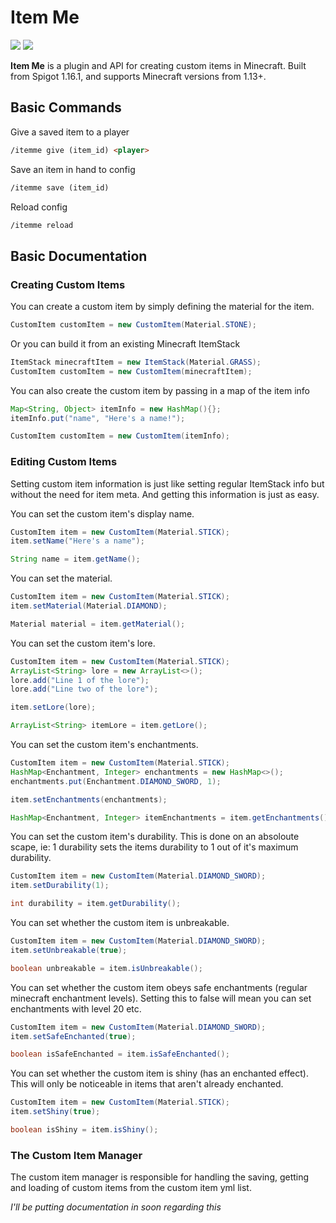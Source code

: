 # Item Me
<img src="https://img.shields.io/badge/Minecraft-1.13%20%2B-green"> <img src="https://img.shields.io/badge/Spigot-1.16.1-orange">

**Item Me** is a plugin and API for creating custom items in Minecraft. Built from Spigot 1.16.1, and supports Minecraft versions from 1.13+.

## Basic Commands
Give a saved item to a player
```markdown
/itemme give (item_id) <player>
```
Save an item in hand to config
```markdown
/itemme save (item_id)
```
Reload config
```markdown
/itemme reload
```
## Basic Documentation
### Creating Custom Items
You can create a custom item by simply defining the material for the item.
```java
CustomItem customItem = new CustomItem(Material.STONE);
```
Or you can build it from an existing Minecraft ItemStack
```java
ItemStack minecraftItem = new ItemStack(Material.GRASS);
CustomItem customItem = new CustomItem(minecraftItem);
```
You can also create the custom item by passing in a map of the item info
```java
Map<String, Object> itemInfo = new HashMap(){};
itemInfo.put("name", "Here's a name!");

CustomItem customItem = new CustomItem(itemInfo);
```
### Editing Custom Items
Setting custom item information is just like setting regular ItemStack info but without the need for item meta. And getting this information is just as easy.

You can set the custom item's display name.
```java
CustomItem item = new CustomItem(Material.STICK);
item.setName("Here's a name");

String name = item.getName();
```
You can set the material.
```java
CustomItem item = new CustomItem(Material.STICK);
item.setMaterial(Material.DIAMOND);

Material material = item.getMaterial();
```
You can set the custom item's lore.
```java
CustomItem item = new CustomItem(Material.STICK);
ArrayList<String> lore = new ArrayList<>();
lore.add("Line 1 of the lore");
lore.add("Line two of the lore");

item.setLore(lore);

ArrayList<String> itemLore = item.getLore();
```
You can set the custom item's enchantments.
```java
CustomItem item = new CustomItem(Material.STICK);
HashMap<Enchantment, Integer> enchantments = new HashMap<>();
enchantments.put(Enchantment.DIAMOND_SWORD, 1);

item.setEnchantments(enchantments);

HashMap<Enchantment, Integer> itemEnchantments = item.getEnchantments();
```
You can set the custom item's durability. This is done on an absoloute scape, ie: 1 durability sets the items durability to 1 out of it's maximum durability.
```java
CustomItem item = new CustomItem(Material.DIAMOND_SWORD);
item.setDurability(1);

int durability = item.getDurability();
```
You can set whether the custom item is unbreakable.
```java
CustomItem item = new CustomItem(Material.DIAMOND_SWORD);
item.setUnbreakable(true);

boolean unbreakable = item.isUnbreakable();
```
You can set whether the custom item obeys safe enchantments (regular minecraft enchantment levels). Setting this to false will mean you can set enchantments with level 20 etc.
```java
CustomItem item = new CustomItem(Material.DIAMOND_SWORD);
item.setSafeEnchanted(true);

boolean isSafeEnchanted = item.isSafeEnchanted();
```
You can set whether the custom item is shiny (has an enchanted effect). This will only be noticeable in items that aren't already enchanted.
```java
CustomItem item = new CustomItem(Material.STICK);
item.setShiny(true);

boolean isShiny = item.isShiny();
```
### The Custom Item Manager
The custom item manager is responsible for handling the saving, getting and loading of custom items from the custom item yml list.

*I'll be putting documentation in soon regarding this*
